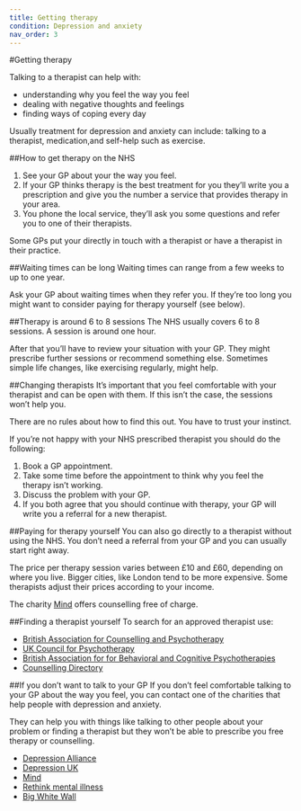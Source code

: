 ```yaml
---
title: Getting therapy
condition: Depression and anxiety
nav_order: 3
---
```


#Getting therapy

Talking to a therapist can help with:

- understanding why you feel the way you feel
- dealing with negative thoughts and feelings
- finding ways of coping every day

Usually treatment for depression and anxiety can include: talking to a therapist, medication,and self-help such as exercise.

##How to get therapy on the NHS

1. See your GP about your the way you feel.
2. If your GP thinks therapy is the best treatment for you they’ll write you a prescription and give you the number a service that provides therapy in your area.
3. You phone the local service, they’ll ask you some questions and refer you to one of their therapists.

<div class="notice">
  <p>Some GPs put your directly in touch with a therapist or have a therapist in their practice.</p>
</div>

##Waiting times can be long
Waiting times can range from a few weeks to up to one year.

Ask your GP about waiting times when they refer you. If they’re too long you might want to consider paying for therapy yourself (see below).

##Therapy is around 6 to 8 sessions
The NHS usually covers 6 to 8 sessions. A session is around one hour.

After that you’ll have to review your situation with your GP. They might prescribe further sessions or recommend something else. Sometimes simple life changes, like exercising regularly, might help.

##Changing therapists
It’s important that you feel comfortable with your therapist and can be open with them. If this isn’t the case, the sessions won’t help you.

There are no rules about how to find this out. You have to trust your instinct.

If you’re not happy with your NHS prescribed therapist you should do the following:

1. Book a GP appointment.
2. Take some time before the appointment to think why you feel the therapy isn’t working.
3. Discuss the problem with your GP.
4. If you both agree that you should continue with therapy, your GP will write you a referral for a new therapist.

##Paying for therapy yourself
You can also go directly to a therapist without using the NHS. You don’t need a referral from your GP and you can usually start right away.

The price per therapy session varies between £10 and £60, depending on where you live. Bigger cities, like London tend to be more expensive. Some therapists adjust their prices according to your income.

The charity [Mind](http://www.mind.org.uk/) offers counselling free of charge.

##Finding a therapist yourself
To search for an approved therapist use:

- [British Association for Counselling and Psychotherapy](http://www.bacp.co.uk/seeking_therapist/right_therapist.php)
- [UK Council for Psychotherapy](http://members.psychotherapy.org.uk/findATherapist)
- [British Association for for Behavioral and Cognitive Psychotherapies](http://www.cbtregisteruk.com/Default.aspx)
- [Counselling Directory](http://www.counselling-directory.org.uk/)

##If you don’t want to talk to your GP
If you don’t feel comfortable talking to your GP about the way you feel, you can contact one of the charities that help people with depression and anxiety.

They can help you with things like talking to other people about your problem or finding a therapist but they won’t be able to prescribe you free therapy or counselling.

- [Depression Alliance](http://www.depressionalliance.org/)
- [Depression UK](http://www.depressionuk.org/index.shtml)
- [Mind](http://www.mind.org.uk/information-support/types-of-mental-health-problems/depression/)
- [Rethink mental illness](http://www.rethink.org/diagnosis-treatment/conditions/depression)
- [Big White Wall](https://www.bigwhitewall.com/landing-pages/landingv3.aspx)
